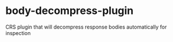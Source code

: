 # body-decompress-plugin
CRS plugin that will decompress response bodies automatically for inspection
